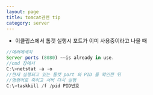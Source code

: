 ```yaml
---
layout: page
title: tomcat관련 tip
category: server
---
```


- 이클립스에서 톰캣 실행시 포트가 이미 사용중이라고 나올 때


```javascript
//에러메세지
Server ports (8080) ~~is already in use.
//cmd 창에서
C:\>netstat -a -o
//현재 실행되고 있는 톰캣 port 와 PID 를 확인한 뒤
//명령어로 죽이고 서버 다시 실행
C:\>taskkill /f /pid PID번호
```
